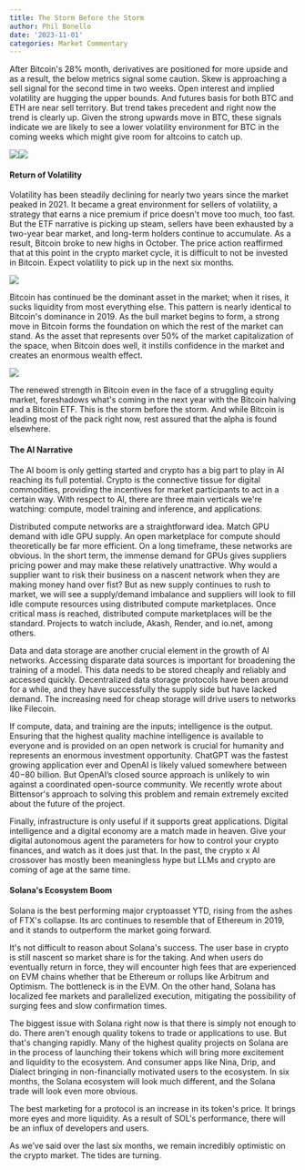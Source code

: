```yaml
---
title: The Storm Before the Storm
author: Phil Bonello
date: '2023-11-01'
categories: Market Commentary
---
```

After Bitcoin's 28% month, derivatives are positioned for more upside and as a result, the below metrics signal some caution. Skew is approaching a sell signal for the second time in two weeks. Open interest and implied volatility are hugging the upper bounds. And futures basis for both BTC and ETH are near sell territory. But trend takes precedent and right now the trend is clearly up. Given the strong upwards move in BTC, these signals indicate we are likely to see a lower volatility environment for BTC in the coming weeks which might give room for altcoins to catch up.

![](/images/Screenshot%202023-11-01%20at%205.35.52%E2%80%AFPM.png)![](/images/Screenshot%202023-11-01%20at%205.36.03%E2%80%AFPM.png)

#### Return of Volatility

Volatility has been steadily declining for nearly two years since the market peaked in 2021. It became a great environment for sellers of volatility, a strategy that earns a nice premium if price doesn't move too much, too fast. But the ETF narrative is picking up steam, sellers have been exhausted by a two-year bear market, and long-term holders continue to accumulate. As a result, Bitcoin broke to new highs in October. The price action reaffirmed that at this point in the crypto market cycle, it is difficult to not be invested in Bitcoin. Expect volatility to pick up in the next six months.

![](/images/Screenshot%202023-11-01%20at%205.37.34%E2%80%AFPM-b4e8caa4.png)

Bitcoin has continued be the dominant asset in the market; when it rises, it sucks liquidity from most everything else. This pattern is nearly identical to Bitcoin's dominance in 2019. As the bull market begins to form, a strong move in Bitcoin forms the foundation on which the rest of the market can stand. As the asset that represents over 50% of the market capitalization of the space, when Bitcoin does well, it instills confidence in the market and creates an enormous wealth effect.

![](/images/Screenshot%202023-11-01%20at%205.37.47%E2%80%AFPM.png)

The renewed strength in Bitcoin even in the face of a struggling equity market, foreshadows what's coming in the next year with the Bitcoin halving and a Bitcoin ETF. This is the storm before the storm. And while Bitcoin is leading most of the pack right now, rest assured that the alpha is found elsewhere.

#### The AI Narrative

The AI boom is only getting started and crypto has a big part to play in AI reaching its full potential. Crypto is the connective tissue for digital commodities, providing the incentives for market participants to act in a certain way. With respect to AI, there are three main verticals we're watching: compute, model training and inference, and applications.

Distributed compute networks are a straightforward idea. Match GPU demand with idle GPU supply. An open marketplace for compute should theoretically be far more efficient. On a long timeframe, these networks are obvious. In the short term, the immense demand for GPUs gives suppliers pricing power and may make these relatively unattractive. Why would a supplier want to risk their business on a nascent network when they are making money hand over fist? But as new supply continues to rush to market, we will see a supply/demand imbalance and suppliers will look to fill idle compute resources using distributed compute marketplaces. Once critical mass is reached, distributed compute marketplaces will be the standard. Projects to watch include, Akash, Render, and io.net, among others.

Data and data storage are another crucial element in the growth of AI networks. Accessing disparate data sources is important for broadening the training of a model. This data needs to be stored cheaply and reliably and accessed quickly. Decentralized data storage protocols have been around for a while, and they have successfully the supply side but have lacked demand. The increasing need for cheap storage will drive users to networks like Filecoin.

If compute, data, and training are the inputs; intelligence is the output. Ensuring that the highest quality machine intelligence is available to everyone and is provided on an open network is crucial for humanity and represents an enormous investment opportunity. ChatGPT was the fastest growing application ever and OpenAI is likely valued somewhere between $40-$80 billion. But OpenAI’s closed source approach is unlikely to win against a coordinated open-source community. We recently wrote about Bittensor's approach to solving this problem and remain extremely excited about the future of the project.

Finally, infrastructure is only useful if it supports great applications. Digital intelligence and a digital economy are a match made in heaven. Give your digital autonomous agent the parameters for how to control your crypto finances, and watch as it does just that. In the past, the crypto x AI crossover has mostly been meaningless hype but LLMs and crypto are coming of age at the same time.

#### Solana's Ecosystem Boom

Solana is the best performing major cryptoasset YTD, rising from the ashes of FTX's collapse. Its arc continues to resemble that of Ethereum in 2019, and it stands to outperform the market going forward.

It's not difficult to reason about Solana's success. The user base in crypto is still nascent so market share is for the taking. And when users do eventually return in force, they will encounter high fees that are experienced on EVM chains whether that be Ethereum or rollups like Arbitrum and Optimism. The bottleneck is in the EVM. On the other hand, Solana has localized fee markets and parallelized execution, mitigating the possibility of surging fees and slow confirmation times.

The biggest issue with Solana right now is that there is simply not enough to do. There aren't enough quality tokens to trade or applications to use. But that's changing rapidly. Many of the highest quality projects on Solana are in the process of launching their tokens which will bring more excitement and liquidity to the ecosystem. And consumer apps like Nina, Drip, and Dialect bringing in non-financially motivated users to the ecosystem. In six months, the Solana ecosystem will look much different, and the Solana trade will look even more obvious.

The best marketing for a protocol is an increase in its token's price. It brings more eyes and more liquidity. As a result of SOL's performance, there will be an influx of developers and users.

As we’ve said over the last six months, we remain incredibly optimistic on the crypto market. The tides are turning.
